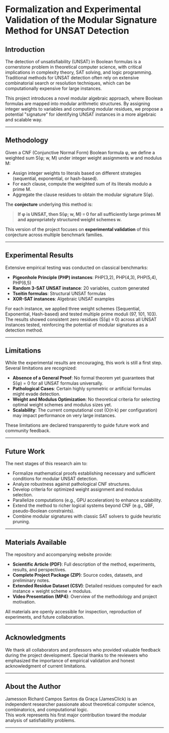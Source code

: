 # Formalization and Experimental Validation of the Modular Signature Method for UNSAT Detection

## Introduction

The detection of unsatisfiability (UNSAT) in Boolean formulas is a cornerstone problem in theoretical computer science, with critical implications in complexity theory, SAT solving, and logic programming. Traditional methods for UNSAT detection often rely on extensive combinatorial search or resolution techniques, which can be computationally expensive for large instances.

This project introduces a novel modular algebraic approach, where Boolean formulas are mapped into modular arithmetic structures. By assigning integer weights to variables and computing modular residues, we propose a potential "signature" for identifying UNSAT instances in a more algebraic and scalable way.

---

## Methodology

Given a CNF (Conjunctive Normal Form) Boolean formula φ, we define a weighted sum S(φ; w, M) under integer weight assignments w and modulus M:

- Assign integer weights to literals based on different strategies (sequential, exponential, or hash-based).
- For each clause, compute the weighted sum of its literals modulo a prime M.
- Aggregate the clause residues to obtain the modular signature S(φ).

The **conjecture** underlying this method is:  
> **If φ is UNSAT, then S(φ; w, M) ≡ 0 for all sufficiently large primes M and appropriately structured weight schemes w.**

This version of the project focuses on **experimental validation** of this conjecture across multiple benchmark families.

---

## Experimental Results

Extensive empirical testing was conducted on classical benchmarks:

- **Pigeonhole Principle (PHP) instances**: PHP(3,2), PHP(4,3), PHP(5,4), PHP(6,5)
- **Random 3-SAT UNSAT instance**: 20 variables, custom generated
- **Tseitin formulas**: Structural UNSAT formulas
- **XOR-SAT instances**: Algebraic UNSAT examples

For each instance, we applied three weight schemes (Sequential, Exponential, Hash-based) and tested multiple prime moduli (97, 101, 103).  
The results showed consistent zero residues (S(φ) ≡ 0) across all UNSAT instances tested, reinforcing the potential of modular signatures as a detection method.

---

## Limitations

While the experimental results are encouraging, this work is still a first step. Several limitations are recognized:

- **Absence of a General Proof**: No formal theorem yet guarantees that S(φ) = 0 for all UNSAT formulas universally.
- **Pathological Cases**: Certain highly symmetric or artificial formulas might evade detection.
- **Weight and Modulus Optimization**: No theoretical criteria for selecting optimal weight schemes and modulus sizes yet.
- **Scalability**: The current computational cost (O(n·k) per configuration) may impact performance on very large instances.

These limitations are declared transparently to guide future work and community feedback.

---

## Future Work

The next stages of this research aim to:

- Formalize mathematical proofs establishing necessary and sufficient conditions for modular UNSAT detection.
- Analyze robustness against pathological CNF structures.
- Develop criteria for optimized weight assignment and modulus selection.
- Parallelize computations (e.g., GPU acceleration) to enhance scalability.
- Extend the method to richer logical systems beyond CNF (e.g., QBF, pseudo-Boolean constraints).
- Combine modular signatures with classic SAT solvers to guide heuristic pruning.

---

## Materials Available

The repository and accompanying website provide:

- **Scientific Article (PDF)**: Full description of the method, experiments, results, and perspectives.
- **Complete Project Package (ZIP)**: Source codes, datasets, and preliminary notes.
- **Extended Residue Dataset (CSV)**: Detailed residues computed for each instance × weight scheme × modulus.
- **Video Presentation (MP4)**: Overview of the methodology and project motivation.

All materials are openly accessible for inspection, reproduction of experiments, and future collaboration.

---

## Acknowledgments

We thank all collaborators and professors who provided valuable feedback during the project development. Special thanks to the reviewers who emphasized the importance of empirical validation and honest acknowledgment of current limitations.

---

## About the Author

Jamesson Richard Campos Santos da Graça (JamesClick) is an independent researcher passionate about theoretical computer science, combinatorics, and computational logic.  
This work represents his first major contribution toward the modular analysis of satisfiability problems.

---
